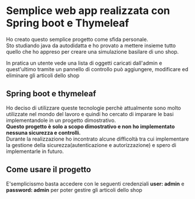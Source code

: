 <h1>Semplice web app realizzata con Spring boot e Thymeleaf </h1>
<p>Ho creato questo semplice progetto come sfida personale.<br> Sto studiando java da autodidatta e ho provato a mettere insieme tutto quello che ho appreso per creare una simulazione basilare
di uno shop.</p>
<p>In pratica un utente vede una lista di oggetti caricati dall'admin e quest'ultimo tramite un pannello di controllo può aggiungere, modificare ed eliminare gli articoli dello shop</p>
<h2>Spring boot e thymeleaf</h2>
<p>Ho deciso di utilizzare queste tecnologie perchè attualmente sono molto utilizzate nel mondo del lavoro e quindi ho cercato di imparare le basi implementandole 
in un progetto dimostrativo. <br> <strong>Questo progetto è solo a scopo dimostrativo e non ho implementato nessuna sicurezza e controlli.</strong><br>Durante la realizzazione ho incontrato
alcune difficoltà tra cui implementare la gestione della sicurezza(autenticazione e autorizzazione) e spero di implementarle in futuro.</p>
<h2>Come usare il progetto</h2>
<p>E'semplicissmo basta accedere con le seguenti credenziali <strong>user: admin</strong> e <strong>password: admin</strong> per poter gestire gli articoli dello shop</p>

